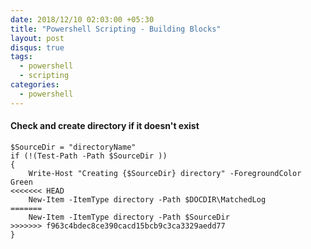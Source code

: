 ```yaml
---
date: 2018/12/10 02:03:00 +05:30
title: "Powershell Scripting - Building Blocks"
layout: post
disqus: true
tags:
  - powershell
  - scripting
categories:
  - powershell
---
```


#### Check and create directory if it doesn't exist

```
$SourceDir = "directoryName"
if (!(Test-Path -Path $SourceDir ))
{
    Write-Host "Creating {$SourceDir} directory" -ForegroundColor Green
<<<<<<< HEAD
    New-Item -ItemType directory -Path $DOCDIR\MatchedLog
=======
    New-Item -ItemType directory -Path $SourceDir
>>>>>>> f963c4bdec8ce390cacd15bcb9c3ca3329aedd77
}
```
